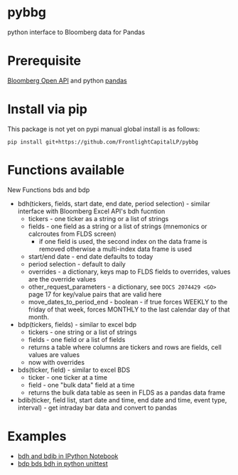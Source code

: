 pybbg
=====

python interface to Bloomberg data for Pandas

Prerequisite
=====

[Bloomberg Open API](http://www.openbloomberg.com/open-api/) and python [pandas](http://pandas.pydata.org/)

Install via pip
=====

This package is not yet on pypi manual global install is as follows:

    pip install git+https://github.com/FrontlightCapitalLP/pybbg

Functions available
=====

New Functions bds and bdp 

* bdh(tickers, fields, start date, end date, period selection) - similar interface with Bloomberg Excel API's bdh fucntion
	* tickers - one ticker as a string or a list of strings 
	* fields - one field as a string or a list of strings (mnemonics or calcroutes from FLDS screen)
		* if one field is used, the second index on the data frame is removed otherwise a multi-index data frame is used
	* start/end date - end date defaults to today
	* period selection - default to daily
	* overrides - a dictionary, keys map to FLDS fields to overrides, values are the override values
	* other_request_parameters - a dictionary, see `DOCS 2074429 <GO>` page 17 for key/value pairs that are valid here
	* move_dates_to_period_end - boolean - if true forces WEEKLY to the friday of that week, forces MONTHLY to the last calendar day of that month.
* bdp(tickers, fields) - similar to excel bdp
	* tickers - one string or a list of strings
	* fields - one field or a list of fields
	* returns a table where columns are tickers and rows are fields, cell values are values
	* now with overrides
* bds(ticker, field) - similar to excel BDS
	* ticker - one ticker at a time
	* field - one "bulk data" field at a time
	* returns the bulk data table as seen in FLDS as a pandas data frame
* bdib(ticker, field list, start date and time, end date and time, event type, interval) - get intraday bar data and convert to pandas

Examples
=====
* [bdh and bdib in IPython Notebook](http://nbviewer.ipython.org/github/kyuni22/pybbg/blob/master/BBG_API_test.ipynb?create=1)
* [bdp bds bdh in python unittest](https://github.com/kyuni22/pybbg/blob/master/test_pybbg.py) 
